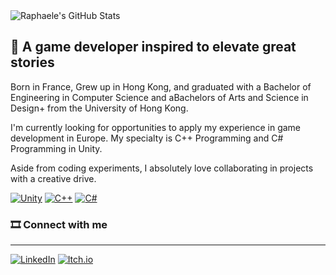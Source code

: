 <img src="https://github-profile-summary-cards.vercel.app/api/cards/profile-details?username=raphaeleg&theme=github_dark" alt="Raphaele's GitHub Stats"/>

## 🐻 A game developer inspired to elevate great stories

Born in France, Grew up in Hong Kong, and graduated with a Bachelor of Engineering in Computer Science and aBachelors of Arts and Science in Design+ from the University of Hong Kong.

I'm currently looking for opportunities to apply my experience in game development in Europe. My specialty is C++ Programming and C# Programming in Unity.

Aside from coding experiments, I absolutely love collaborating in projects with a creative drive.

[![Unity](https://img.shields.io/badge/Unity-%23000000.svg?logo=unity&logoColor=white)](#) [![C++](https://img.shields.io/badge/C++-%2300599C.svg?logo=c%2B%2B&logoColor=white)](#)
[![C#](https://custom-icon-badges.demolab.com/badge/C%23-%23239120.svg?logo=cshrp&logoColor=white)](#)

### 🎞️ Connect with me
---
[![LinkedIn](https://img.shields.io/badge/Linkedin-%230077B5.svg?logo=linkedin&logoColor=white)](https://www.linkedin.com/in/raphaele-michelle-guillemot-6a34271a8/)
[![Itch.io](https://img.shields.io/badge/itch.io-%23FF0B34.svg?logo=Itch.io&logoColor=white)](https://raphaeleg.itch.io/)


<!--
**raphaeleg/raphaeleg** is a ✨ _special_ ✨ repository because its `README.md` (this file) appears on your GitHub profile.

Here are some ideas to get you started:

- 🔭 I’m currently working on ...
- 🌱 I’m currently learning ...
- 👯 I’m looking to collaborate on ...
- 🤔 I’m looking for help with ...
- 💬 Ask me about ...
- 📫 How to reach me: ...
- 😄 Pronouns: ...
- ⚡ Fun fact: ...
-->
